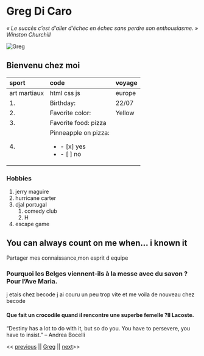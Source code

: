 # Greg Di Caro
*« Le succès c’est d’aller d’échec en échec sans perdre son enthousiasme.  » Winston Churchill*

![Greg](https://www.linkedin.com/in/greg-di-caro-1535b91a9/)


## Bienvenu chez moi 


|sport|      code    | voyage|
|:----|:-------------|:------|
| art martiaux|  html css js| europe |
|1. | Birthday: |22/07
|2. | Favorite color: |Yellow
|3. | Favorite food: pizza|
|4. |Pinneapple on pizza: <ul><li>- [x] yes</li><li>- [ ] no</li></ul>        |
                         

### Hobbies 

1. jerry maguire
2. hurricane carter
3. djal portugal
    1. comedy club
    2. H
4. escape game

## You can always count on me when... i known it 

Partager mes connaissance,mon esprit d equipe 
### Pourquoi les Belges viennent-ils à la messe avec du savon ?Pour l’Ave Maria.


j etais chez becode j ai couru un peu trop vite et me voila de nouveau chez becode 

#### Que fait un crocodile quand il rencontre une superbe femelle ?Il Lacoste.

“Destiny has a lot to do with it, but so do you. You have to persevere, you have to insist.” – Andrea Bocelli


<< [previous](https://github.com/francoisRoyen) || [Greg](https://github.com/GregDiCaro) || [next](https://github.com/Josue-U)>>
